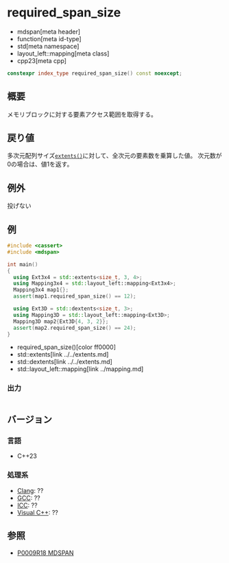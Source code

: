 # required_span_size
* mdspan[meta header]
* function[meta id-type]
* std[meta namespace]
* layout_left::mapping[meta class]
* cpp23[meta cpp]

```cpp
constexpr index_type required_span_size() const noexcept;
```

## 概要
メモリブロックに対する要素アクセス範囲を取得する。


## 戻り値
多次元配列サイズ[`extents()`](../mapping.md)に対して、全次元の要素数を乗算した値。
次元数が0の場合は、値1を返す。


## 例外
投げない


## 例
```cpp example
#include <cassert>
#include <mdspan>

int main()
{
  using Ext3x4 = std::extents<size_t, 3, 4>;
  using Mapping3x4 = std::layout_left::mapping<Ext3x4>;
  Mapping3x4 map1{};
  assert(map1.required_span_size() == 12);

  using Ext3D = std::dextents<size_t, 3>;
  using Mapping3D = std::layout_left::mapping<Ext3D>;
  Mapping3D map2{Ext3D{4, 3, 2}};
  assert(map2.required_span_size() == 24);
}
```
* required_span_size()[color ff0000]
* std::extents[link ../../extents.md]
* std::dextents[link ../../extents.md]
* std::layout_left::mapping[link ../mapping.md]

### 出力
```
```


## バージョン
### 言語
- C++23

### 処理系
- [Clang](/implementation.md#clang): ??
- [GCC](/implementation.md#gcc): ??
- [ICC](/implementation.md#icc): ??
- [Visual C++](/implementation.md#visual_cpp): ??


## 参照
- [P0009R18 MDSPAN](https://www.open-std.org/jtc1/sc22/wg21/docs/papers/2022/p0009r18.html)
